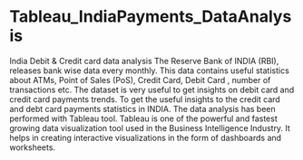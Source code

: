 # Tableau_IndiaPayments_DataAnalysis
India Debit &amp; Credit card data analysis 
The Reserve Bank of INDIA (RBI), releases bank wise data every monthly. This data contains useful statistics about ATMs, Point of Sales (PoS), Credit Card, Debit Card , number of transactions etc. 
The dataset is very useful to get insights on debit card and credit card payments trends.
To get the useful insights to the credit card and debt card payments statistics in INDIA. The data analysis has been performed with Tableau tool.
Tableau is one of the powerful and fastest growing data visualization tool used in the Business Intelligence Industry. It helps in creating interactive visualizations in the form of dashboards and worksheets.
